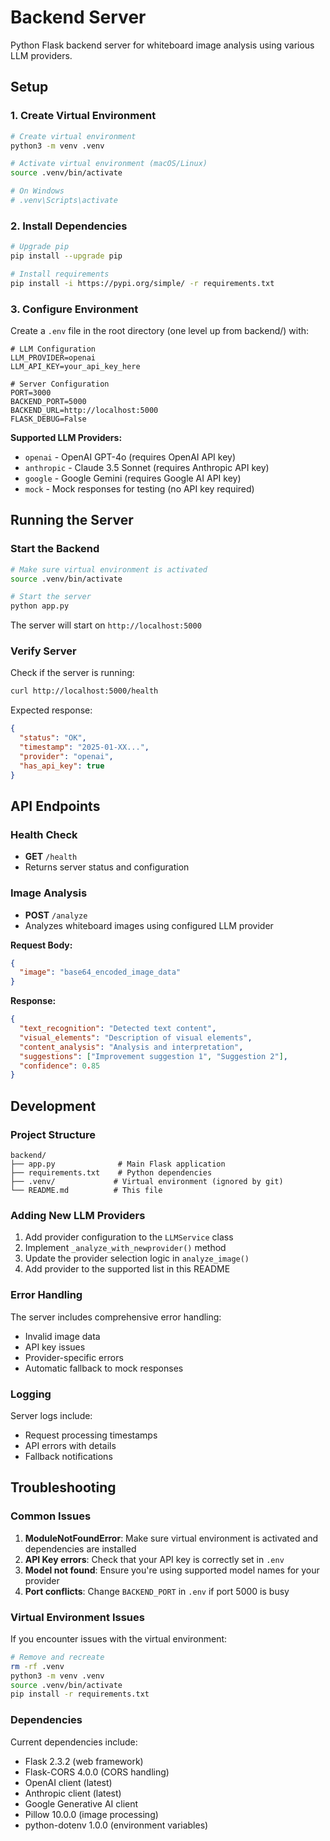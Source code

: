 # Backend Server

Python Flask backend server for whiteboard image analysis using various LLM providers.

## Setup

### 1. Create Virtual Environment

```bash
# Create virtual environment
python3 -m venv .venv

# Activate virtual environment (macOS/Linux)
source .venv/bin/activate

# On Windows
# .venv\Scripts\activate
```

### 2. Install Dependencies

```bash
# Upgrade pip
pip install --upgrade pip

# Install requirements
pip install -i https://pypi.org/simple/ -r requirements.txt
```

### 3. Configure Environment

Create a `.env` file in the root directory (one level up from backend/) with:

```env
# LLM Configuration
LLM_PROVIDER=openai
LLM_API_KEY=your_api_key_here

# Server Configuration  
PORT=3000
BACKEND_PORT=5000
BACKEND_URL=http://localhost:5000
FLASK_DEBUG=False
```

**Supported LLM Providers:**
- `openai` - OpenAI GPT-4o (requires OpenAI API key)
- `anthropic` - Claude 3.5 Sonnet (requires Anthropic API key)
- `google` - Google Gemini (requires Google AI API key)
- `mock` - Mock responses for testing (no API key required)

## Running the Server

### Start the Backend

```bash
# Make sure virtual environment is activated
source .venv/bin/activate

# Start the server
python app.py
```

The server will start on `http://localhost:5000`

### Verify Server

Check if the server is running:

```bash
curl http://localhost:5000/health
```

Expected response:
```json
{
  "status": "OK",
  "timestamp": "2025-01-XX...",
  "provider": "openai",
  "has_api_key": true
}
```

## API Endpoints

### Health Check
- **GET** `/health`
- Returns server status and configuration

### Image Analysis
- **POST** `/analyze`
- Analyzes whiteboard images using configured LLM provider

**Request Body:**
```json
{
  "image": "base64_encoded_image_data"
}
```

**Response:**
```json
{
  "text_recognition": "Detected text content",
  "visual_elements": "Description of visual elements",
  "content_analysis": "Analysis and interpretation",
  "suggestions": ["Improvement suggestion 1", "Suggestion 2"],
  "confidence": 0.85
}
```

## Development

### Project Structure

```
backend/
├── app.py              # Main Flask application
├── requirements.txt    # Python dependencies
├── .venv/             # Virtual environment (ignored by git)
└── README.md          # This file
```

### Adding New LLM Providers

1. Add provider configuration to the `LLMService` class
2. Implement `_analyze_with_newprovider()` method
3. Update the provider selection logic in `analyze_image()`
4. Add provider to the supported list in this README

### Error Handling

The server includes comprehensive error handling:
- Invalid image data
- API key issues
- Provider-specific errors
- Automatic fallback to mock responses

### Logging

Server logs include:
- Request processing timestamps
- API errors with details
- Fallback notifications

## Troubleshooting

### Common Issues

1. **ModuleNotFoundError**: Make sure virtual environment is activated and dependencies are installed
2. **API Key errors**: Check that your API key is correctly set in `.env`
3. **Model not found**: Ensure you're using supported model names for your provider
4. **Port conflicts**: Change `BACKEND_PORT` in `.env` if port 5000 is busy

### Virtual Environment Issues

If you encounter issues with the virtual environment:

```bash
# Remove and recreate
rm -rf .venv
python3 -m venv .venv
source .venv/bin/activate
pip install -r requirements.txt
```

### Dependencies

Current dependencies include:
- Flask 2.3.2 (web framework)
- Flask-CORS 4.0.0 (CORS handling)
- OpenAI client (latest)
- Anthropic client (latest)
- Google Generative AI client
- Pillow 10.0.0 (image processing)
- python-dotenv 1.0.0 (environment variables)